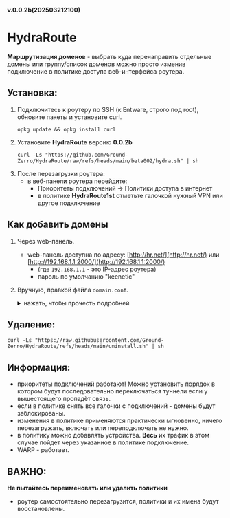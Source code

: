 **v.0.0.2b(202503212100)**

# HydraRoute

**Маршрутизация доменов** - выбрать куда перенаправить отдельные домены или группу/список доменов можно
просто изменив подключение в политике доступа веб-интерфейса роутера.

## Установка:
1. Подключитесь к роутеру по SSH (к Entware, строго под root), обновите пакеты и установите curl.
	```
	opkg update && opkg install curl
	```
2. Установите **HydraRoute** версию **0.0.2b**
	```
	curl -Ls "https://github.com/Ground-Zerro/HydraRoute/raw/refs/heads/main/beta002/hydra.sh" | sh
	```
3. После перезагрузки роутера:
    - в веб-панели роутера перейдите:
      * Приоритеты подключений -> Политики доступа в интернет
      * в политике **HydraRoute1st** отметьте галочкой нужный VPN или другое подключение

## Как добавить домены
1. Через web-панель.
   - web-панель доступна по адресу: [http://hr.net/](http://hr.net/) или [http://192.168.1.1:2000/](http://192.168.1.1:2000/)
     * (где `192.168.1.1` - это IP-адрес роутера)
	 - пароль по умолчанию "keenetic"

2. Вручную, правкой файла `domain.conf`.

    <details>
    <summary>нажать, чтобы прочесть подробней</summary>

	1. Чтобы добавить домены для перенаправления, отредактируйте файл: `/opt/etc/AdGuardHome/domain.conf`:
		```
		nano /opt/etc/AdGuardHome/domain.conf
		```

		Пример `domain.conf`:
		```
		youtube.com,googlevideo.com/hr1
		openai.com,chatgpt.com/hr2
		```

		* В левой части через запятую указаны домены
		* В паровой после слэш - `ipset` политики, которой они управляются

		   |  имя политики   |  ipset  |
		   |:---------------:|:-------:|
		   |  HydraRoute1st  |   hr1   |
		   |  HydraRoute2nd  |   hr2   |
		   |  HydraRoute3rd  |   hr3   |

	2. После добавления доменов необходимо перезапустить **AdGuard Home** командой:
		```
		agh restart
		```
		Домены третьего уровня и выше указывать не нужно, они подхватываются автоматически.
		* **Пример**: указав `google.com` будут перенаправляться все домены, заканивающиеся на `google.com`, в т.ч. `mail.google.com`, `drive.google.com` и т.д.

	</details>

## Удаление:
```
curl -Ls "https://raw.githubusercontent.com/Ground-Zerro/HydraRoute/refs/heads/main/uninstall.sh" | sh
```

## Информация:
- приоритеты подключений работают! Можно установить порядок в котором будут последовательно переключаться туннели
если у вышестоящего пропадёт связь.
- если в политике снять все галочки с подключений - домены будут заблокированы.
- изменения в политике применяются практически мгновенно, ничего перезагружать, включать или переподключать не нужно.
- в политику можно добавлять устройства. **Весь** их трафик в этом случае пойдет через указанное в политике подключение.
- WARP - работает.

## ВАЖНО:
**Не пытайтесь переименовать или удалить политики**
- роутер самостоятельно перезагрузится, политики и их имена будут восстановлены.
